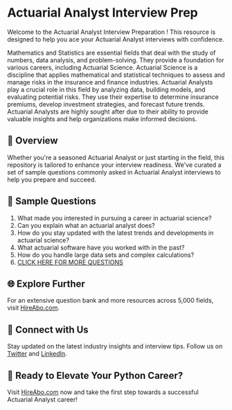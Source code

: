 # Actuarial Analyst Interview Prep

Welcome to the Actuarial Analyst Interview Preparation ! This resource is designed to help you ace your Actuarial Analyst interviews with confidence.

Mathematics and Statistics are essential fields that deal with the study of numbers, data analysis, and problem-solving. They provide a foundation for various careers, including Actuarial Science. Actuarial Science is a discipline that applies mathematical and statistical techniques to assess and manage risks in the insurance and finance industries. Actuarial Analysts play a crucial role in this field by analyzing data, building models, and evaluating potential risks. They use their expertise to determine insurance premiums, develop investment strategies, and forecast future trends. Actuarial Analysts are highly sought after due to their ability to provide valuable insights and help organizations make informed decisions.

## 🚀 Overview

Whether you're a seasoned Actuarial Analyst or just starting in the field, this repository is tailored to enhance your interview readiness. We've curated a set of sample questions commonly asked in Actuarial Analyst interviews to help you prepare and succeed.

## 📝 Sample Questions

1. What made you interested in pursuing a career in actuarial science?
2. Can you explain what an actuarial analyst does?
3. How do you stay updated with the latest trends and developments in actuarial science?
4. What actuarial software have you worked with in the past?
5. How do you handle large data sets and complex calculations?
6. [CLICK HERE FOR MORE QUESTIONS](https://hireabo.com/job/19_2_1/Actuarial%20Analyst)

## 🌐 Explore Further

For an extensive question bank and more resources across 5,000 fields, visit [HireAbo.com](https://www.hireabo.com).

## 📱 Connect with Us

Stay updated on the latest industry insights and interview tips. Follow us on [Twitter](https://twitter.com/hireabo) and [LinkedIn](https://www.linkedin.com/in/hire-abo-3609972a8/).

## 🚀 Ready to Elevate Your Python Career?

Visit [HireAbo.com](https://www.hireabo.com) now and take the first step towards a successful Actuarial Analyst career!